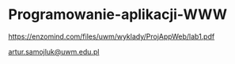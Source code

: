 # Programowanie-aplikacji-WWW

https://enzomind.com/files/uwm/wyklady/ProjAppWeb/lab1.pdf

artur.samojluk@uwm.edu.pl

